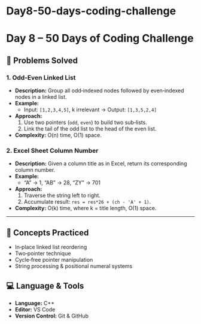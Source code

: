# Day8-50-days-coding-challenge
# Day 8 – 50 Days of Coding Challenge

## 🚀 Problems Solved

### 1. Odd‑Even Linked List
- **Description:** Group all odd‑indexed nodes followed by even‑indexed nodes in a linked list.
- **Example:**  
  - Input: `[1,2,3,4,5]`, k irrelevant → Output: `[1,3,5,2,4]`
- **Approach:**  
  1. Use two pointers (`odd`, `even`) to build two sub‑lists.  
  2. Link the tail of the odd list to the head of the even list.  
- **Complexity:** O(n) time, O(1) space.

### 2. Excel Sheet Column Number
- **Description:** Given a column title as in Excel, return its corresponding column number.
- **Example:**  
  - “A” → 1, “AB” → 28, “ZY” → 701
- **Approach:**  
  1. Traverse the string left to right.  
  2. Accumulate result: `res = res*26 + (ch - 'A' + 1)`.  
- **Complexity:** O(k) time, where k = title length, O(1) space.

---

## 🧠 Concepts Practiced
- In‑place linked list reordering  
- Two‑pointer technique  
- Cycle‑free pointer manipulation  
- String processing & positional numeral systems

## 💻 Language & Tools
- **Language:** C++  
- **Editor:** VS Code  
- **Version Control:** Git & GitHub
